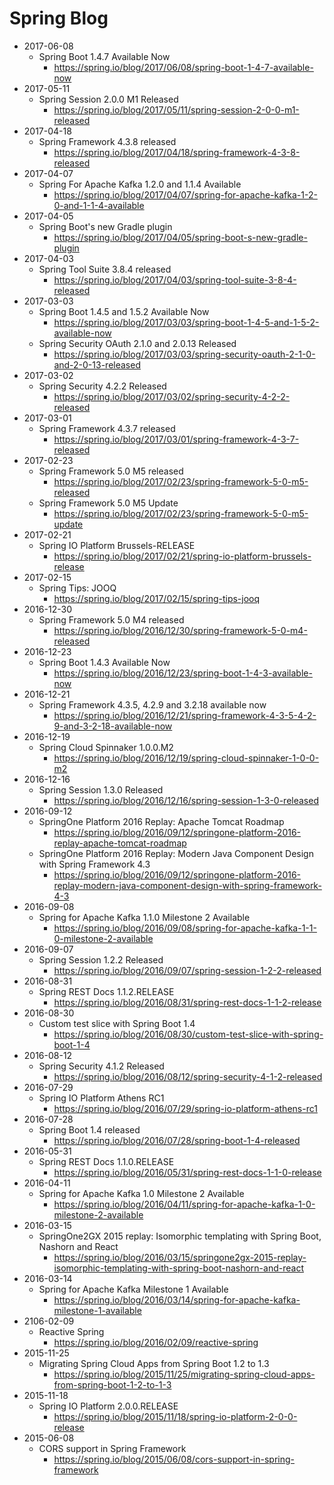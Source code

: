 # Spring Blog
* 2017-06-08
  * Spring Boot 1.4.7 Available Now
    * https://spring.io/blog/2017/06/08/spring-boot-1-4-7-available-now
* 2017-05-11
  * Spring Session 2.0.0 M1 Released
    * https://spring.io/blog/2017/05/11/spring-session-2-0-0-m1-released
* 2017-04-18
  * Spring Framework 4.3.8 released
     * https://spring.io/blog/2017/04/18/spring-framework-4-3-8-released
* 2017-04-07
  * Spring For Apache Kafka 1.2.0 and 1.1.4 Available
     * https://spring.io/blog/2017/04/07/spring-for-apache-kafka-1-2-0-and-1-1-4-available
* 2017-04-05
  * Spring Boot's new Gradle plugin
    * https://spring.io/blog/2017/04/05/spring-boot-s-new-gradle-plugin
* 2017-04-03
  * Spring Tool Suite 3.8.4 released
     * https://spring.io/blog/2017/04/03/spring-tool-suite-3-8-4-released
* 2017-03-03
  * Spring Boot 1.4.5 and 1.5.2 Available Now
    * https://spring.io/blog/2017/03/03/spring-boot-1-4-5-and-1-5-2-available-now
  * Spring Security OAuth 2.1.0 and 2.0.13 Released
    * https://spring.io/blog/2017/03/03/spring-security-oauth-2-1-0-and-2-0-13-released
* 2017-03-02
  * Spring Security 4.2.2 Released
    * https://spring.io/blog/2017/03/02/spring-security-4-2-2-released
* 2017-03-01
  * Spring Framework 4.3.7 released
    * https://spring.io/blog/2017/03/01/spring-framework-4-3-7-released
* 2017-02-23
  * Spring Framework 5.0 M5 released
    * https://spring.io/blog/2017/02/23/spring-framework-5-0-m5-released
  * Spring Framework 5.0 M5 Update
    * https://spring.io/blog/2017/02/23/spring-framework-5-0-m5-update
* 2017-02-21
  * Spring IO Platform Brussels-RELEASE
    * https://spring.io/blog/2017/02/21/spring-io-platform-brussels-release
* 2017-02-15
  * Spring Tips: JOOQ
    * https://spring.io/blog/2017/02/15/spring-tips-jooq
* 2016-12-30
  * Spring Framework 5.0 M4 released
    * https://spring.io/blog/2016/12/30/spring-framework-5-0-m4-released
* 2016-12-23
  * Spring Boot 1.4.3 Available Now
    * https://spring.io/blog/2016/12/23/spring-boot-1-4-3-available-now
* 2016-12-21
  * Spring Framework 4.3.5, 4.2.9 and 3.2.18 available now
    * https://spring.io/blog/2016/12/21/spring-framework-4-3-5-4-2-9-and-3-2-18-available-now
* 2016-12-19
  * Spring Cloud Spinnaker 1.0.0.M2
    * https://spring.io/blog/2016/12/19/spring-cloud-spinnaker-1-0-0-m2
* 2016-12-16
  * Spring Session 1.3.0 Released
    * https://spring.io/blog/2016/12/16/spring-session-1-3-0-released
* 2016-09-12
  * SpringOne Platform 2016 Replay: Apache Tomcat Roadmap
    * https://spring.io/blog/2016/09/12/springone-platform-2016-replay-apache-tomcat-roadmap
  * SpringOne Platform 2016 Replay: Modern Java Component Design with Spring Framework 4.3
    * https://spring.io/blog/2016/09/12/springone-platform-2016-replay-modern-java-component-design-with-spring-framework-4-3
* 2016-09-08
  * Spring for Apache Kafka 1.1.0 Milestone 2 Available
    * https://spring.io/blog/2016/09/08/spring-for-apache-kafka-1-1-0-milestone-2-available
* 2016-09-07
  * Spring Session 1.2.2 Released
    * https://spring.io/blog/2016/09/07/spring-session-1-2-2-released
* 2016-08-31
  * Spring REST Docs 1.1.2.RELEASE
    * https://spring.io/blog/2016/08/31/spring-rest-docs-1-1-2-release
* 2016-08-30
  * Custom test slice with Spring Boot 1.4
    * https://spring.io/blog/2016/08/30/custom-test-slice-with-spring-boot-1-4
* 2016-08-12
  * Spring Security 4.1.2 Released
    * https://spring.io/blog/2016/08/12/spring-security-4-1-2-released
* 2016-07-29
  * Spring IO Platform Athens RC1
    * https://spring.io/blog/2016/07/29/spring-io-platform-athens-rc1
* 2016-07-28
  * Spring Boot 1.4 released
    * https://spring.io/blog/2016/07/28/spring-boot-1-4-released
* 2016-05-31
  * Spring REST Docs 1.1.0.RELEASE
    * https://spring.io/blog/2016/05/31/spring-rest-docs-1-1-0-release
* 2016-04-11
  * Spring for Apache Kafka 1.0 Milestone 2 Available
    * https://spring.io/blog/2016/04/11/spring-for-apache-kafka-1-0-milestone-2-available
* 2016-03-15
  * SpringOne2GX 2015 replay: Isomorphic templating with Spring Boot, Nashorn and React
    * https://spring.io/blog/2016/03/15/springone2gx-2015-replay-isomorphic-templating-with-spring-boot-nashorn-and-react
* 2016-03-14
  * Spring for Apache Kafka Milestone 1 Available
    * https://spring.io/blog/2016/03/14/spring-for-apache-kafka-milestone-1-available
* 2106-02-09
  * Reactive Spring
    * https://spring.io/blog/2016/02/09/reactive-spring
* 2015-11-25
  * Migrating Spring Cloud Apps from Spring Boot 1.2 to 1.3
    * https://spring.io/blog/2015/11/25/migrating-spring-cloud-apps-from-spring-boot-1-2-to-1-3
* 2015-11-18
  * Spring IO Platform 2.0.0.RELEASE
    * https://spring.io/blog/2015/11/18/spring-io-platform-2-0-0-release
* 2015-06-08
  * CORS support in Spring Framework
    * https://spring.io/blog/2015/06/08/cors-support-in-spring-framework
